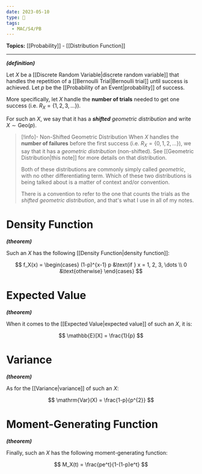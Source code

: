 ```yaml
---
date: 2023-05-10
type: 🧠
tags:
  - MAC/S4/PB
---
```


**Topics:** [[Probability]] - [[Distribution Function]]

---

_**(definition)**_

Let $X$ be a [[Discrete Random Variable|discrete random variable]] that handles the repetition of a [[Bernoulli Trial|Bernoulli trial]] until success is achieved. Let $p$ be the [[Probability of an Event|probability]] of success.

More specifically, let $X$ handle the **number of trials** needed to get one success (i.e. $R_X = \{1, 2, 3, \dots \}$).

For such an $X$, we say that it has a _**shifted** geometric distribution_ and write $X \sim \mathrm{Geo}(p)$.

> [!info]- Non-Shifted Geometric Distribution
> When $X$ handles the **number of failures** before the first success (i.e. $R_X = \{0, 1, 2, \dots \}$), we say that it has a _geometric distribution_ (non-shifted). See [[Geometric Distribution|this note]] for more details on that distribution.
>
> Both of these distributions are commonly simply called _geometric_, with no other differentiating term. Which of these two distributions is being talked about is a matter of context and/or convention.
>
> There is a convention to refer to the one that counts the trials as the _shifted geometric distribution_, and that's what I use in all of my notes.

# Density Function

_**(theorem)**_

Such an $X$ has the following [[Density Function|density function]]:

$$
f_X(x) =
\begin{cases}
(1-p)^{x-1} p &\text{if } x = 1, 2, 3, \dots \\
0 &\text{otherwise}
\end{cases}
$$

# Expected Value

_**(theorem)**_

When it comes to the [[Expected Value|expected value]] of such an $X$, it is:

$$
\mathbb{E}[X] = \frac{1}{p}
$$

# Variance

_**(theorem)**_

As for the [[Variance|variance]] of such an $X$:

$$
\mathrm{Var}(X) = \frac{1-p}{p^{2}}
$$

# Moment-Generating Function

_**(theorem)**_

Finally, such an $X$ has the following moment-generating function:

$$
M_X(t) = \frac{pe^t}{1-(1-p)e^t}
$$
